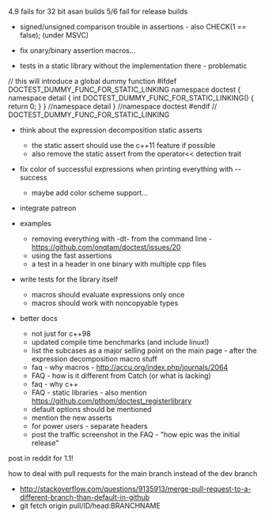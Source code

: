 4.9 fails for 32 bit asan builds
5/6 fail for release builds


- signed/unsigned comparison trouble in assertions - also     CHECK(1 == false); (under MSVC)

- fix unary/binary assertion macros...

- tests in a static library without the implementation there - problematic

// this will introduce a global dummy function
#ifdef DOCTEST_DUMMY_FUNC_FOR_STATIC_LINKING
namespace doctest
{
namespace detail
{
    int DOCTEST_DUMMY_FUNC_FOR_STATIC_LINKING() { return 0; }
} //namespace detail
} //namespace doctest
#endif // DOCTEST_DUMMY_FUNC_FOR_STATIC_LINKING

- think about the expression decomposition static asserts
    - the static assert should use the c++11 feature if possible
    - also remove the static assert from the operator<< detection trait

- fix color of successful expressions when printing everything with --success
    - maybe add color scheme support...

- integrate patreon

- examples
    - removing everything with -dt- from the command line - https://github.com/onqtam/doctest/issues/20
    - using the fast assertions
    - a test in a header in one binary with multiple cpp files

- write tests for the library itself
    - macros should evaluate expressions only once
    - macros should work with noncopyable types

- better docs
    - not just for c++98
    - updated compile time benchmarks (and include linux!)
    - list the subcases as a major selling point on the main page - after the expression decomposition macro stuff
    - faq - why macros - http://accu.org/index.php/journals/2064
    - FAQ - how is it different from Catch (or what is lacking)
    - faq - why c++
    - FAQ - static libraries - also mention https://github.com/pthom/doctest_registerlibrary
    - default options should be mentioned
    - mention the new asserts
    - for power users - separate headers
    - post the traffic screenshot in the FAQ - "how epic was the initial release"

post in reddit for 1.1!











how to deal with pull requests for the main branch instead of the dev branch
- http://stackoverflow.com/questions/9135913/merge-pull-request-to-a-different-branch-than-default-in-github
- git fetch origin pull/ID/head:BRANCHNAME
